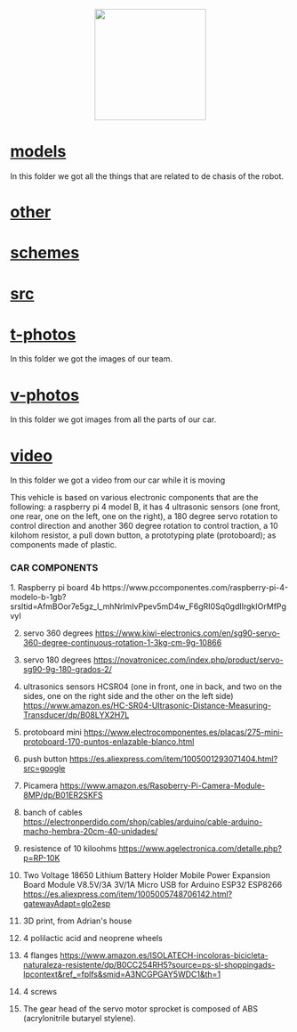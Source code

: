 <p align="center">
  <img width="200" height="200" src="https://github.com/Ploirad/WRO-2024-ArduMASTERS/assets/148375115/122c7233-1e41-4727-894d-9d810f12458b">
</p>

# [models](https://github.com/Ploirad/WRO-2024-ArduMASTERS/tree/main/models)
  In this folder we got all the things that are related to de chasis of the robot.
# [other](https://github.com/Ploirad/WRO-2024-ArduMASTERS/tree/main/other)

# [schemes](https://github.com/Ploirad/WRO-2024-ArduMASTERS/tree/main/schemes)

# [src](https://github.com/Ploirad/WRO-2024-ArduMASTERS/tree/main/src)

# [t-photos](https://github.com/Ploirad/WRO-2024-ArduMASTERS/tree/main/t-photos)
  In this folder we got the images of our team.
# [v-photos](https://github.com/Ploirad/WRO-2024-ArduMASTERS/tree/main/v-photos)
  In this folder we got images from all the parts of our car.
# [video](https://github.com/Ploirad/WRO-2024-ArduMASTERS/tree/main/video)
  In this folder we got a video from our car while it is moving

This vehicle is based on various electronic components that are the following: a raspberry pi 4 model B, it has 4 ultrasonic sensors (one front, one rear, one on the left, one on the right), a 180 degree servo rotation to control direction and another 360 degree rotation to control traction, a 10 kilohom resistor, a pull down button, a prototyping plate (protoboard); as components made of plastic.

<h3>CAR COMPONENTS </h2>
1. Raspberry pi board 4b
   https://www.pccomponentes.com/raspberry-pi-4-modelo-b-1gb?srsltid=AfmBOor7e5gz_l_mhNrlmIvPpev5mD4w_F6gRI0Sq0gdIIrgkIOrMfPgvyI

2. servo 360 degrees https://www.kiwi-electronics.com/en/sg90-servo-360-degree-continuous-rotation-1-3kg-cm-9g-10866

3. servo 180 degrees https://novatronicec.com/index.php/product/servo-sg90-9g-180-grados-2/

4. ultrasonics sensors HCSR04 (one in front, one in back, and two on the sides, one on the right side and the other on the left side) https://www.amazon.es/HC-SR04-Ultrasonic-Distance-Measuring-Transducer/dp/B08LYX2H7L

5. protoboard mini https://www.electrocomponentes.es/placas/275-mini-protoboard-170-puntos-enlazable-blanco.html

6. push button https://es.aliexpress.com/item/1005001293071404.html?src=google

7. Picamera https://www.amazon.es/Raspberry-Pi-Camera-Module-8MP/dp/B01ER2SKFS

8. banch of cables https://electronperdido.com/shop/cables/arduino/cable-arduino-macho-hembra-20cm-40-unidades/

9. resistence of 10 kiloohms https://www.agelectronica.com/detalle.php?p=RP-10K

10. Two Voltage 18650 Lithium Battery Holder Mobile Power Expansion Board Module V8.5V/3A 3V/1A Micro USB for Arduino ESP32 ESP8266 https://es.aliexpress.com/item/1005005748706142.html?gatewayAdapt=glo2esp

11. 3D print, from Adrian's house

12. 4 polilactic acid and neoprene wheels

13. 4 flanges https://www.amazon.es/ISOLATECH-incoloras-bicicleta-naturaleza-resistente/dp/B0CC254RH5?source=ps-sl-shoppingads-lpcontext&ref_=fplfs&smid=A3NCGPGAY5WDC1&th=1

14. 4 screws

15. The gear head of the servo motor sprocket is composed of ABS (acrylonitrile butaryel stylene).
